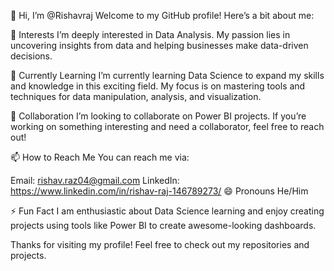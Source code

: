 👋 Hi, I’m @Rishavraj
Welcome to my GitHub profile! Here’s a bit about me:

👀 Interests
I’m deeply interested in Data Analysis. My passion lies in uncovering insights from data and helping businesses make data-driven decisions.

🌱 Currently Learning
I’m currently learning Data Science to expand my skills and knowledge in this exciting field. My focus is on mastering tools and techniques for data manipulation, analysis, and visualization.

💞️ Collaboration
I’m looking to collaborate on Power BI projects. If you’re working on something interesting and need a collaborator, feel free to reach out!

📫 How to Reach Me
You can reach me via:

Email: rishav.raz04@gmail.com
LinkedIn: https://www.linkedin.com/in/rishav-raj-146789273/
😄 Pronouns
He/Him

⚡ Fun Fact
I am enthusiastic about Data Science learning and enjoy creating projects using tools like Power BI to create awesome-looking dashboards.

Thanks for visiting my profile! Feel free to check out my repositories and projects.
